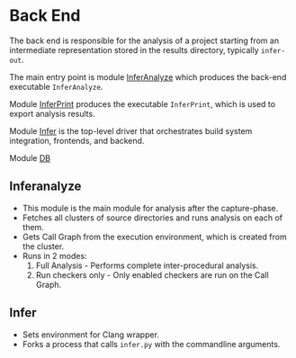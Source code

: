# Back End

The back end is responsible for the analysis of a project starting from an intermediate representation stored in the results directory, typically `infer-out`.

The main entry point is module [InferAnalyze](InferAnalyze.re) which produces the back-end executable `InferAnalyze`.

Module [InferPrint](InferPrint.re) produces the executable `InferPrint`, which is used to export analysis results.

Module [Infer](infer.ml) is the top-level driver that orchestrates build system integration, frontends, and backend.

Module [DB](DB.ml)

## Inferanalyze

- This module is the main module for analysis after the capture-phase.
- Fetches all clusters of source directories and runs analysis on each of them.
- Gets Call Graph from the execution environment, which is created from the cluster.
- Runs in 2 modes:
  1. Full Analysis - Performs complete inter-procedural analysis.
  2. Run checkers only - Only enabled checkers are run on the Call Graph.


## Infer

- Sets environment for Clang wrapper.
- Forks a process that calls `infer.py` with the commandline arguments.
